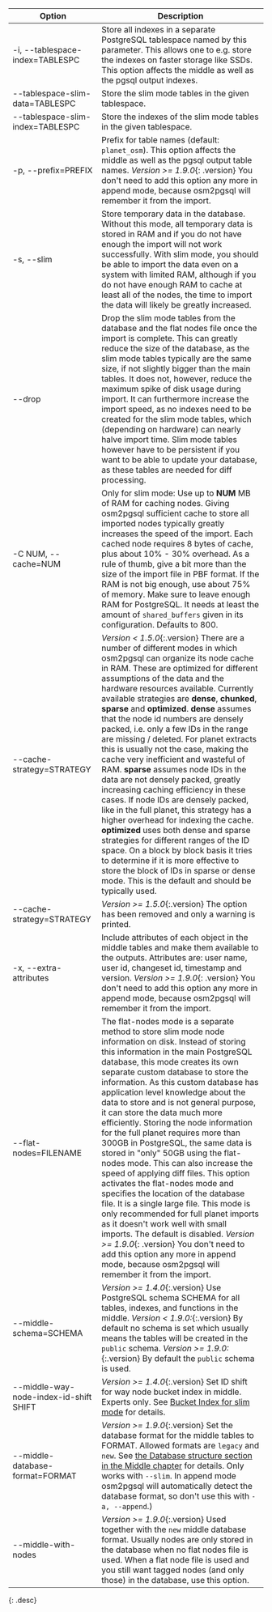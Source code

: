 | Option                                  | Description |
| --------------------------------------- | ----------- |
| -i, \--tablespace-index=TABLESPC        | Store all indexes in a separate PostgreSQL tablespace named by this parameter. This allows one to e.g. store the indexes on faster storage like SSDs. This option affects the middle as well as the pgsql output indexes. |
| \--tablespace-slim-data=TABLESPC        | Store the slim mode tables in the given tablespace. |
| \--tablespace-slim-index=TABLESPC       | Store the indexes of the slim mode tables in the given tablespace. |
| -p, \--prefix=PREFIX                    | Prefix for table names (default: `planet_osm`). This option affects the middle as well as the pgsql output table names. *Version >= 1.9.0*{: .version} You don't need to add this option any more in append mode, because osm2pgsql will remember it from the import. |
| -s, \--slim                             | Store temporary data in the database. Without this mode, all temporary data is stored in RAM and if you do not have enough the import will not work successfully. With slim mode, you should be able to import the data even on a system with limited RAM, although if you do not have enough RAM to cache at least all of the nodes, the time to import the data will likely be greatly increased. |
| \--drop                                 | Drop the slim mode tables from the database and the flat nodes file once the import is complete. This can greatly reduce the size of the database, as the slim mode tables typically are the same size, if not slightly bigger than the main tables. It does not, however, reduce the maximum spike of disk usage during import. It can furthermore increase the import speed, as no indexes need to be created for the slim mode tables, which (depending on hardware) can nearly halve import time. Slim mode tables however have to be persistent if you want to be able to update your database, as these tables are needed for diff processing.
| -C NUM, \--cache=NUM                    | Only for slim mode: Use up to **NUM** MB of RAM for caching nodes. Giving osm2pgsql sufficient cache to store all imported nodes typically greatly increases the speed of the import. Each cached node requires 8 bytes of cache, plus about 10% - 30% overhead. As a rule of thumb, give a bit more than the size of the import file in PBF format. If the RAM is not big enough, use about 75% of memory. Make sure to leave enough RAM for PostgreSQL. It needs at least the amount of `shared_buffers` given in its configuration. Defaults to 800. |
| \--cache-strategy=STRATEGY              | *Version < 1.5.0*{:.version} There are a number of different modes in which osm2pgsql can organize its node cache in RAM. These are optimized for different assumptions of the data and the hardware resources available. Currently available strategies are **dense**, **chunked**, **sparse** and **optimized**. **dense** assumes that the node id numbers are densely packed, i.e. only a few IDs in the range are missing / deleted. For planet extracts this is usually not the case, making the cache very inefficient and wasteful of RAM. **sparse** assumes node IDs in the data are not densely packed, greatly increasing caching efficiency in these cases. If node IDs are densely packed, like in the full planet, this strategy has a higher overhead for indexing the cache. **optimized** uses both dense and sparse strategies for different ranges of the ID space. On a block by block basis it tries to determine if it is more effective to store the block of IDs in sparse or dense mode. This is the default and should be typically used. |
| \--cache-strategy=STRATEGY              | *Version >= 1.5.0*{:.version} The option has been removed and only a warning is printed. |
| -x, \--extra-attributes                 | Include attributes of each object in the middle tables and make them available to the outputs. Attributes are: user name, user id, changeset id, timestamp and version. *Version >= 1.9.0*{: .version} You don't need to add this option any more in append mode, because osm2pgsql will remember it from the import. |
| \--flat-nodes=FILENAME                  | The flat-nodes mode is a separate method to store slim mode node information on disk. Instead of storing this information in the main PostgreSQL database, this mode creates its own separate custom database to store the information. As this custom database has application level knowledge about the data to store and is not general purpose, it can store the data much more efficiently. Storing the node information for the full planet requires more than 300GB in PostgreSQL, the same data is stored in "only" 50GB using the flat-nodes mode. This can also increase the speed of applying diff files. This option activates the flat-nodes mode and specifies the location of the database file. It is a single large file. This mode is only recommended for full planet imports as it doesn't work well with small imports. The default is disabled. *Version >= 1.9.0*{: .version} You don't need to add this option any more in append mode, because osm2pgsql will remember it from the import. |
| \--middle-schema=SCHEMA                 | *Version >= 1.4.0*{:.version} Use PostgreSQL schema SCHEMA for all tables, indexes, and functions in the middle. *Version < 1.9.0:*{:.version} By default no schema is set which usually means the tables will be created in the `public` schema. *Version >= 1.9.0:*{:.version} By default the `public` schema is used. |
| \--middle-way-node-index-id-shift SHIFT | *Version >= 1.4.0*{:.version} Set ID shift for way node bucket index in middle. Experts only. See [Bucket Index for slim mode](#bucket-index-for-slim-mode) for details. |
| \--middle-database-format=FORMAT        | *Version >= 1.9.0*{:.version} Set the database format for the middle tables to FORMAT. Allowed formats are `legacy` and `new`. See [the Database structure section in the Middle chapter](#database-structure) for details. Only works with `--slim`. In append mode osm2pgsql will automatically detect the database format, so don't use this with `-a, --append`.)
| \--middle-with-nodes                    | *Version >= 1.9.0*{:.version} Used together with the `new` middle database format. Usually nodes are only stored in the database when no flat nodes file is used. When a flat node file is used and you still want tagged nodes (and only those) in the database, use this option. |
{: .desc}
